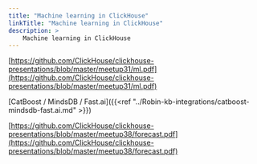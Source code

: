 ```yaml
---
title: "Machine learning in ClickHouse"
linkTitle: "Machine learning in ClickHouse"
description: >
    Machine learning in ClickHouse
---
```

[https://github.com/ClickHouse/clickhouse-presentations/blob/master/meetup31/ml.pdf](https://github.com/ClickHouse/clickhouse-presentations/blob/master/meetup31/ml.pdf)

[CatBoost / MindsDB / Fast.ai]({{<ref "../Robin-kb-integrations/catboost-mindsdb-fast.ai.md" >}})

[https://github.com/ClickHouse/clickhouse-presentations/blob/master/meetup38/forecast.pdf](https://github.com/ClickHouse/clickhouse-presentations/blob/master/meetup38/forecast.pdf)
